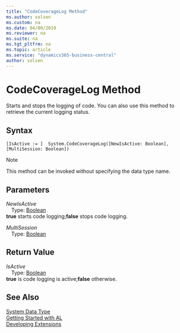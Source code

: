 ```yaml
---
title: "CodeCoverageLog Method"
ms.author: solsen
ms.custom: na
ms.date: 04/09/2019
ms.reviewer: na
ms.suite: na
ms.tgt_pltfrm: na
ms.topic: article
ms.service: "dynamics365-business-central"
author: solsen
---
```

[//]: # (START>DO_NOT_EDIT)
[//]: # (IMPORTANT:Do not edit any of the content between here and the END>DO_NOT_EDIT.)
[//]: # (Any modifications should be made in the .xml files in the ModernDev repo.)
# CodeCoverageLog Method
Starts and stops the logging of code. You can also use this method to retrieve the current logging status.


## Syntax
```
[IsActive := ]  System.CodeCoverageLog([NewIsActive: Boolean], [MultiSession: Boolean])
```
> [!NOTE]  
> This method can be invoked without specifying the data type name.  
## Parameters
*NewIsActive*  
&emsp;Type: [Boolean](../boolean/boolean-data-type.md)  
**true** starts code logging;**false** stops code logging.
        
*MultiSession*  
&emsp;Type: [Boolean](../boolean/boolean-data-type.md)  
  


## Return Value
*IsActive*  
&emsp;Type: [Boolean](../boolean/boolean-data-type.md)  
**true** is code logging is active;**false** otherwise.
        


[//]: # (IMPORTANT: END>DO_NOT_EDIT)
## See Also
[System Data Type](system-data-type.md)  
[Getting Started with AL](../../devenv-get-started.md)  
[Developing Extensions](../../devenv-dev-overview.md)
